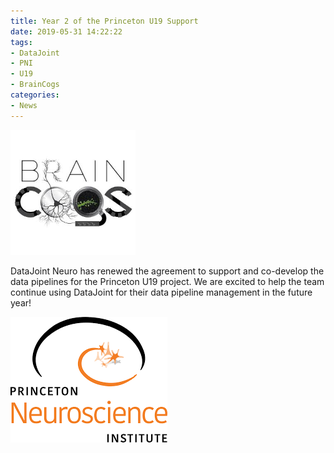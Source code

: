 ```yaml
---
title: Year 2 of the Princeton U19 Support
date: 2019-05-31 14:22:22 
tags:
- DataJoint
- PNI
- U19
- BrainCogs
categories: 
- News
---
```

![](/static/posts/Year-2-of-the-Princeton-U19-Support/braincogs.png "Brain Cogs Logo")

DataJoint Neuro has renewed the agreement to support and co-develop the data pipelines for the Princeton U19 project. We are excited to help the team continue using DataJoint for their data pipeline management in the future year!

![](/static/posts/Year-2-of-the-Princeton-U19-Support/PNI%20logo.png "PNI Logo")